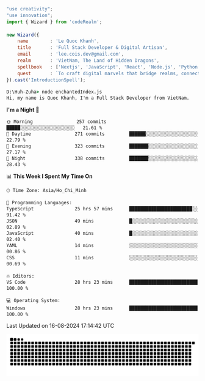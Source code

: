 <!--x axis divider-->

```js 
"use creativity";
"use innovation";
import { Wizard } from 'codeRealm';

new Wizard({
    name        : 'Le Quoc Khanh',
    title       : 'Full Stack Developer & Digital Artisan',
    email       : 'lee.cois.dev@gmail.com',
    realm       : 'VietNam, The Land of Hidden Dragons',
    spellbook   : ['Nextjs', 'JavaScript', 'React', 'Node.js', 'Python', 'Django', 'Cloud Services'],
    quest       : `To craft digital marvels that bridge realms, connect cultures, and bring imagination to life.`,
}).cast('IntroductionSpell');
```

```cmd
D:\Huh-Zuha> node enchantedIndex.js
Hi, my name is Quoc Khanh, I'm a Full Stack Developer from VietNam.
```
<!--START_SECTION:waka-->
**I'm a Night 🦉** 

```text
🌞 Morning                257 commits         █████░░░░░░░░░░░░░░░░░░░░   21.61 % 
🌆 Daytime                271 commits         ██████░░░░░░░░░░░░░░░░░░░   22.79 % 
🌃 Evening                323 commits         ███████░░░░░░░░░░░░░░░░░░   27.17 % 
🌙 Night                  338 commits         ███████░░░░░░░░░░░░░░░░░░   28.43 % 
```


📊 **This Week I Spent My Time On** 

```text
🕑︎ Time Zone: Asia/Ho_Chi_Minh

💬 Programming Languages: 
TypeScript               25 hrs 57 mins      ███████████████████████░░   91.42 % 
JSON                     49 mins             █░░░░░░░░░░░░░░░░░░░░░░░░   02.89 % 
JavaScript               40 mins             █░░░░░░░░░░░░░░░░░░░░░░░░   02.40 % 
YAML                     14 mins             ░░░░░░░░░░░░░░░░░░░░░░░░░   00.86 % 
CSS                      11 mins             ░░░░░░░░░░░░░░░░░░░░░░░░░   00.69 % 

🔥 Editors: 
VS Code                  28 hrs 23 mins      █████████████████████████   100.00 % 

💻 Operating System: 
Windows                  28 hrs 23 mins      █████████████████████████   100.00 % 
```


 Last Updated on 16-08-2024 17:14:42 UTC
<!--END_SECTION:waka-->
<picture>
  <source media="(prefers-color-scheme: dark)" srcset="https://raw.githubusercontent.com/leecois/leecois/output/github-contribution-grid-snake-dark.svg">
  <source media="(prefers-color-scheme: light)" srcset="https://raw.githubusercontent.com/leecois/leecois/output/github-contribution-grid-snake.svg">
  <img alt="github contribution grid snake animation" src="https://raw.githubusercontent.com/leecois/leecois/output/github-contribution-grid-snake.svg">
</picture>

